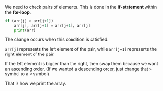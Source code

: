 <!--Title={Bubble Sort Explained}-->

<!--badges={Algorithmns:20}-->

<!--concepts{Bubble Sort}-->

We need to check pairs of elements. This is done in the **if-statement** within the **for-loop**.

```python
if (arr[j] > arr[j+1]):
    arr[j], arr[j+1] = arr[j+1], arr[j]
    print(arr)
```

The change occurs when this condition is satisfied.

`arr[j]` represents the left element of the pair, while `arr[j+1]` represents the right element of the pair.

If the left element is bigger than the right, then swap them because we want an ascending order. (If we wanted a descending order, just change that `>` symbol to a `<` symbol)

That is how we print the array.